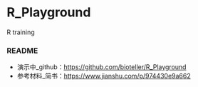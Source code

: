 # R_Playground
R training

### README
* 演示中_github：https://github.com/bioteller/R_Playground
* 参考材料_简书：https://www.jianshu.com/p/974430e9a662

